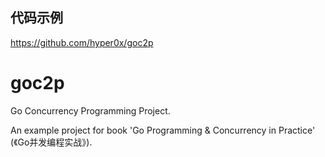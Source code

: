 



##  代码示例

https://github.com/hyper0x/goc2p

# goc2p

Go Concurrency Programming Project.

An example project for book 'Go Programming & Concurrency in Practice' (《Go并发编程实战》).